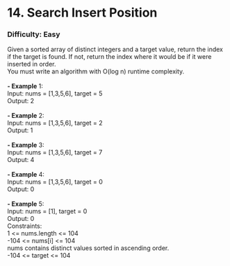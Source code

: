 # 14. Search Insert Position
### Difficulty: Easy
Given a sorted array of distinct integers and a target value, return the index if the target is found. If not, return the index where it would be if it were inserted in order. <br/> You must write an algorithm with O(log n) runtime complexity. <br/>   <br/><b>- Example</b> 1: <br/> Input: nums = [1,3,5,6], target = 5 <br/> Output: 2 <br/> <br/><b>- Example</b> 2: <br/> Input: nums = [1,3,5,6], target = 2 <br/> Output: 1 <br/> <br/><b>- Example</b> 3: <br/> Input: nums = [1,3,5,6], target = 7 <br/> Output: 4 <br/> <br/><b>- Example</b> 4: <br/> Input: nums = [1,3,5,6], target = 0 <br/> Output: 0 <br/> <br/><b>- Example</b> 5: <br/> Input: nums = [1], target = 0 <br/> Output: 0 <br/>   Constraints: <br/> 1 <= nums.length <= 104 <br/> -104 <= nums[i] <= 104 <br/> nums contains distinct values sorted in ascending order. <br/> -104 <= target <= 104